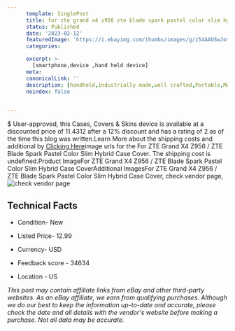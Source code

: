```yaml
---
      template: SinglePost
      title: for zte grand x4 z956 zte blade spark pastel color slim hybrid case cover
      status: Published
      date: '2023-02-12'
      featuredImage: 'https://i.ebayimg.com/thumbs/images/g/z54AAOSwJotbBytl/s-l225.jpg'
      categories: 

      excerpt: >-
        [smartphone,device ,hand held device]
      meta:
      canonicalLink: ''
      description: [handheld,industrially made,well crafted,Portable,Mobile,Compact,Convenient,Lightweight,Maneuverable,Man-portable,Miniature,Carriable,Hand-held,Light,Holdable,Transportable,Mobile device,Pocket-sized,On-the-go,Wireless,Cordless,Compact size,Convenient size, smartphone,device ,hand held device]
      noindex: false

        
---
```

$
    User-approved, this Cases, Covers & Skins device is available at a discounted price of 11.4312 after a 12% discount and has a rating of 2 as of the time this blog was written.Learn More about the shipping costs and additional by [Clicking Here](https://www.ebay.com/itm/263711001803?hash=item3d66668ccb%3Ag%3Az54AAOSwJotbBytl&mkevt=1&mkcid=1&mkrid=711-53200-19255-0&campid=%253CePNCampaignId%253E&customid=%253CreferenceId%253E&toolid=10049)image urls for the For ZTE Grand X4 Z956 / ZTE Blade Spark Pastel Color Slim Hybrid Case Cover. The shipping cost is undefined.Product ImageFor ZTE Grand X4 Z956 / ZTE Blade Spark Pastel Color Slim Hybrid Case CoverAdditional ImagesFor ZTE Grand X4 Z956 / ZTE Blade Spark Pastel Color Slim Hybrid Case Cover, check vendor page, ![check vendor page](https://origin-galleryplus.ebayimg.com/ws/web/263711001803_2_0_1/225x225.jpg,https://origin-galleryplus.ebayimg.com/ws/web/263711001803_3_0_1/225x225.jpg,https://origin-galleryplus.ebayimg.com/ws/web/263711001803_4_0_1/225x225.jpg,https://origin-galleryplus.ebayimg.com/ws/web/263711001803_5_0_1/225x225.jpg,https://origin-galleryplus.ebayimg.com/ws/web/263711001803_6_0_1/225x225.jpg)
    
    

 ## Technical Facts 



     
      

 - Condition- New 


      

 - Listed Price- 12.99 


      

 - Currency- USD 


      

 - Feedback score - 34634 


      

 - Location - US 


      
      

 *_This post may contain affiliate links from eBay and other third-party websites. As an eBay affiliate, we earn from qualifying purchases. Although we do our best to keep the information up-to-date and accurate, please check the date and all details with the vendor's website before making a purchase. Not all data may be accurate._*



    
    
    
    
    
